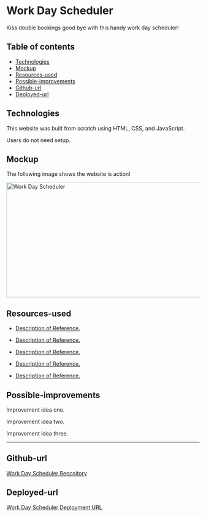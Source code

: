 
# Work Day Scheduler

Kiss double bookings good bye with this handy work day scheduler! 

## Table of contents
* [Technologies](#technologies)
* [Mockup](#mockup)
* [Resources-used](#resources-used)
* [Possible-improvements](#possible-improvements)
* [Github-url](#github-url)
* [Deployed-url](#deployed-url)


## Technologies

This website was built from scratch using HTML, CSS, and JavaScript.

Users do not need setup.

## Mockup

The following image shows the website is action!

<img src="./assets/---.gif" width="550" height="300" alt="Work Day Scheduler"/>

## Resources-used

* <a href="link link link" target="_blank"> Description of Reference. </a> 

* <a href="link link link" target="_blank"> Description of Reference. </a> 

* <a href="link link link" target="_blank"> Description of Reference. </a> 

* <a href="link link link" target="_blank"> Description of Reference. </a> 

* <a href="link link link" target="_blank_"> Description of Reference. </a> 


## Possible-improvements

Improvement idea one.

Improvement idea two.

Improvement idea three.

---

## Github-url
<a href="https://github.com/AmyShafer/Work-Day-Scheduler" target="_blank_">Work Day Scheduler Repository</a> 

## Deployed-url
<a href="https://amyshafer.github.io/Work-Day-Scheduler/" target="_blank_">Work Day Scheduler Deployment URL</a> 

